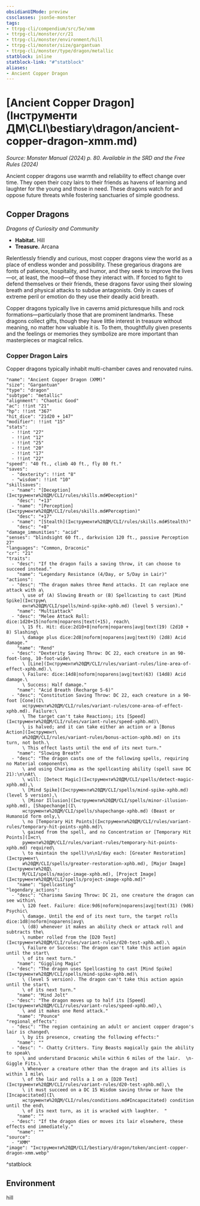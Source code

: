 ```yaml
---
obsidianUIMode: preview
cssclasses: json5e-monster
tags:
- ttrpg-cli/compendium/src/5e/xmm
- ttrpg-cli/monster/cr/21
- ttrpg-cli/monster/environment/hill
- ttrpg-cli/monster/size/gargantuan
- ttrpg-cli/monster/type/dragon/metallic
statblock: inline
statblock-link: "#^statblock"
aliases:
- Ancient Copper Dragon
---
```

# [Ancient Copper Dragon](Інструменти ДМ\CLI\bestiary\dragon/ancient-copper-dragon-xmm.md)
*Source: Monster Manual (2024) p. 80. Available in the <span title='Systems Reference Document (5.2)'>SRD</span> and the Free Rules (2024)*  

Ancient copper dragons use warmth and reliability to effect change over time. They open their cozy lairs to their friends as havens of learning and laughter for the young and those in need. These dragons watch for and oppose future threats while fostering sanctuaries of simple goodness.

## Copper Dragons

*Dragons of Curiosity and Community*

- **Habitat.** Hill  
- **Treasure.** Arcana  

Relentlessly friendly and curious, most copper dragons view the world as a place of endless wonder and possibility. These gregarious dragons are fonts of patience, hospitality, and humor, and they seek to improve the lives—or, at least, the mood—of those they interact with. If forced to fight to defend themselves or their friends, these dragons favor using their slowing breath and physical attacks to subdue antagonists. Only in cases of extreme peril or emotion do they use their deadly acid breath.

Copper dragons typically live in caverns amid picturesque hills and rock formations—particularly those that are prominent landmarks. These dragons collect gifts, though they have little interest in treasure without meaning, no matter how valuable it is. To them, thoughtfully given presents and the feelings or memories they symbolize are more important than masterpieces or magical relics.

### Copper Dragon Lairs

Copper dragons typically inhabit multi-chamber caves and renovated ruins.

```statblock
"name": "Ancient Copper Dragon (XMM)"
"size": "Gargantuan"
"type": "dragon"
"subtype": "metallic"
"alignment": "Chaotic Good"
"ac": !!int "21"
"hp": !!int "367"
"hit_dice": "21d20 + 147"
"modifier": !!int "15"
"stats":
  - !!int "27"
  - !!int "12"
  - !!int "25"
  - !!int "20"
  - !!int "17"
  - !!int "22"
"speed": "40 ft., climb 40 ft., fly 80 ft."
"saves":
  - "dexterity": !!int "8"
  - "wisdom": !!int "10"
"skillsaves":
  - "name": "[Deception](Інструменти%20ДМ/CLI/rules/skills.md#Deception)"
    "desc": "+13"
  - "name": "[Perception](Інструменти%20ДМ/CLI/rules/skills.md#Perception)"
    "desc": "+17"
  - "name": "[Stealth](Інструменти%20ДМ/CLI/rules/skills.md#Stealth)"
    "desc": "+8"
"damage_immunities": "acid"
"senses": "blindsight 60 ft., darkvision 120 ft., passive Perception 27"
"languages": "Common, Draconic"
"cr": "21"
"traits":
  - "desc": "If the dragon fails a saving throw, it can choose to succeed instead."
    "name": "Legendary Resistance (4/Day, or 5/Day in Lair)"
"actions":
  - "desc": "The dragon makes three Rend attacks. It can replace one attack with a\
      \ use of (A) Slowing Breath or (B) Spellcasting to cast [Mind Spike](Інструм\
      енти%20ДМ/CLI/spells/mind-spike-xphb.md) (level 5 version)."
    "name": "Multiattack"
  - "desc": "Melee Attack Roll: dice:1d20+15|noform|noparens|text(+15), reach\
      \ 15 ft. Hit: dice:2d10+8|noform|noparens|avg|text(19) (2d10 + 8) Slashing\
      \ damage plus dice:2d8|noform|noparens|avg|text(9) (2d8) Acid damage."
    "name": "Rend"
  - "desc": "Dexterity Saving Throw: DC 22, each creature in an 90-foot-long, 10-foot-wide\
      \ [Line](Інструменти%20ДМ/CLI/rules/variant-rules/line-area-of-effect-xphb.md).\
      \ Failure: dice:14d8|noform|noparens|avg|text(63) (14d8) Acid damage.\
      \ Success: Half damage."
    "name": "Acid Breath (Recharge 5-6)"
  - "desc": "Constitution Saving Throw: DC 22, each creature in a 90-foot [Cone](І\
      нструменти%20ДМ/CLI/rules/variant-rules/cone-area-of-effect-xphb.md). Failure:\
      \ The target can't take Reactions; its [Speed](Інструменти%20ДМ/CLI/rules/variant-rules/speed-xphb.md)\
      \ is halved; and it can take either an action or a [Bonus Action](Інструмент\
      и%20ДМ/CLI/rules/variant-rules/bonus-action-xphb.md) on its turn, not both.\
      \ This effect lasts until the end of its next turn."
    "name": "Slowing Breath"
  - "desc": "The dragon casts one of the following spells, requiring no Material components\
      \ and using Charisma as the spellcasting ability (spell save DC 21):\n\nAt\
      \ will: [Detect Magic](Інструменти%20ДМ/CLI/spells/detect-magic-xphb.md),\
      \ [Mind Spike](Інструменти%20ДМ/CLI/spells/mind-spike-xphb.md) (level 5 version),\
      \ [Minor Illusion](Інструменти%20ДМ/CLI/spells/minor-illusion-xphb.md), [Shapechange](І\
      нструменти%20ДМ/CLI/spells/shapechange-xphb.md) (Beast or Humanoid form only,\
      \ no [Temporary Hit Points](Інструменти%20ДМ/CLI/rules/variant-rules/temporary-hit-points-xphb.md)\
      \ gained from the spell, and no Concentration or [Temporary Hit Points](Інст\
      рументи%20ДМ/CLI/rules/variant-rules/temporary-hit-points-xphb.md) required\
      \ to maintain the spell)\n\n1/day each: [Greater Restoration](Інструмент\
      и%20ДМ/CLI/spells/greater-restoration-xphb.md), [Major Image](Інструменти%20Д\
      М/CLI/spells/major-image-xphb.md), [Project Image](Інструменти%20ДМ/CLI/spells/project-image-xphb.md)"
    "name": "Spellcasting"
"legendary_actions":
  - "desc": "Charisma Saving Throw: DC 21, one creature the dragon can see within\
      \ 120 feet. Failure: dice:9d6|noform|noparens|avg|text(31) (9d6) Psychic\
      \ damage. Until the end of its next turn, the target rolls dice:1d8|noform|noparens|avg\
      \ (d8) whenever it makes an ability check or attack roll and subtracts the\
      \ number rolled from the [D20 Test](Інструменти%20ДМ/CLI/rules/variant-rules/d20-test-xphb.md).\
      \ Failure or Success: The dragon can't take this action again until the start\
      \ of its next turn."
    "name": "Giggling Magic"
  - "desc": "The dragon uses Spellcasting to cast [Mind Spike](Інструменти%20ДМ/CLI/spells/mind-spike-xphb.md)\
      \ (level 5 version). The dragon can't take this action again until the start\
      \ of its next turn."
    "name": "Mind Jolt"
  - "desc": "The dragon moves up to half its [Speed](Інструменти%20ДМ/CLI/rules/variant-rules/speed-xphb.md),\
      \ and it makes one Rend attack."
    "name": "Pounce"
"regional_effects":
  - "desc": "The region containing an adult or ancient copper dragon's lair is changed\
      \ by its presence, creating the following effects:"
    "name": ""
  - "desc": "- Chatty Critters. Tiny Beasts magically gain the ability to speak\
      \ and understand Draconic while within 6 miles of the lair.  \n- Giggle Fits.\
      \ Whenever a creature other than the dragon and its allies is within 1 mile\
      \ of the lair and rolls a 1 on a [D20 Test](Інструменти%20ДМ/CLI/rules/variant-rules/d20-test-xphb.md),\
      \ it must succeed on a DC 15 Wisdom saving throw or have the [Incapacitated](І\
      нструменти%20ДМ/CLI/rules/conditions.md#Incapacitated) condition until the end\
      \ of its next turn, as it is wracked with laughter.  "
    "name": ""
  - "desc": "If the dragon dies or moves its lair elsewhere, these effects end immediately."
    "name": ""
"source":
  - "XMM"
"image": "Інструменти%20ДМ/CLI/bestiary/dragon/token/ancient-copper-dragon-xmm.webp"
```
^statblock

## Environment

hill